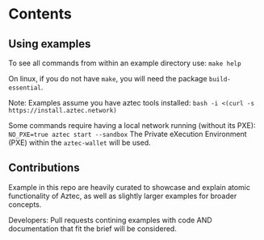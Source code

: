 # Contents

## Using examples

To see all commands from within an example directory use: `make help`

On linux, if you do not have `make`, you will need the package `build-essential`.

Note: Examples assume you have aztec tools installed: `bash -i <(curl -s https://install.aztec.network)`

Some commands require having a local network running (without its PXE): `NO_PXE=true aztec start --sandbox`
The Private eXecution Environment (PXE) within the `aztec-wallet` will be used.


## Contributions

Example in this repo are heavily curated to showcase and explain atomic functionality of Aztec, as well as slightly larger examples for broader concepts.

Developers: Pull requests contining examples with code AND documentation that fit the brief will be considered.
